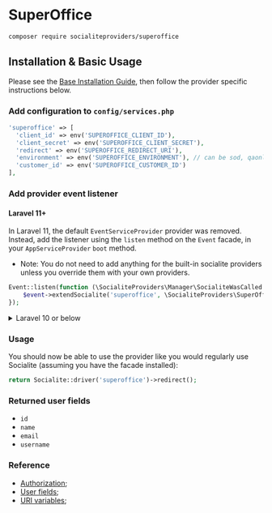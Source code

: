 # SuperOffice

```bash
composer require socialiteproviders/superoffice
```

## Installation & Basic Usage

Please see the [Base Installation Guide](https://socialiteproviders.com/usage/), then follow the provider specific instructions below.

### Add configuration to `config/services.php`

```php
'superoffice' => [    
  'client_id' => env('SUPEROFFICE_CLIENT_ID'),  
  'client_secret' => env('SUPEROFFICE_CLIENT_SECRET'),  
  'redirect' => env('SUPEROFFICE_REDIRECT_URI'),
  'environment' => env('SUPEROFFICE_ENVIRONMENT'), // can be sod, qaonline or online depending on your apps approval stage
  'customer_id' => env('SUPEROFFICE_CUSTOMER_ID') 
],
```

### Add provider event listener

#### Laravel 11+

In Laravel 11, the default `EventServiceProvider` provider was removed. Instead, add the listener using the `listen` method on the `Event` facade, in your `AppServiceProvider` `boot` method.

* Note: You do not need to add anything for the built-in socialite providers unless you override them with your own providers.

```php
Event::listen(function (\SocialiteProviders\Manager\SocialiteWasCalled $event) {
    $event->extendSocialite('superoffice', \SocialiteProviders\SuperOffice\Provider::class);
});
```
<details>
<summary>
Laravel 10 or below
</summary>
Configure the package's listener to listen for `SocialiteWasCalled` events.

Add the event to your `listen[]` array in `app/Providers/EventServiceProvider`. See the [Base Installation Guide](https://socialiteproviders.com/usage/) for detailed instructions.

```php
protected $listen = [
    \SocialiteProviders\Manager\SocialiteWasCalled::class => [
        // ... other providers
        \SocialiteProviders\SuperOffice\SuperOfficeExtendSocialite::class.'@handle',
    ],
];
```
</details>

### Usage

You should now be able to use the provider like you would regularly use Socialite (assuming you have the facade installed):

```php
return Socialite::driver('superoffice')->redirect();
```

### Returned user fields

- `id`
- `name`
- `email`
- `username`

### Reference

- [Authorization](https://community.superoffice.com/documentation/sdk/SO.NetServer.Web.Services/html/Reference-WebAPI-Authentication-Online.htm);
- [User fields](https://community.superoffice.com/documentation/sdk/SO.NetServer.Web.Services/html/v1User_GetCurrentPrincipal.htm);
- [URI variables](https://community.superoffice.com/en/developer/create-apps/overview/application-environments/);

